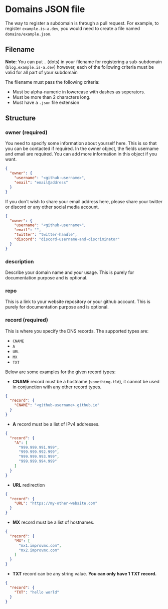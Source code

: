 # Domains JSON file
The way to register a subdomain is through a pull request. For example, to register `example.is-a.dev`, you would need to create a file named `domains/example.json`.

## Filename
**Note**: You can put `.` (dots) in your filename for registering a sub-subdomain (`blog.example.is-a.dev`) however, each of the following criteria must be valid for all part of your subdomain

The filename must pass the following criteria:

- Must be alpha-numeric in lowercase with dashes as seperators.
- Must be more than 2 characters long.
- Must have a `.json` file extension

## Structure

### owner (required)
You need to specify some information about yourself here. This is so that you can be contacted if required.
In the owner object, the fields username and email are required. You can add more information in this object if you want.
```json
{
  "owner": {
    "username": "<github-username>",
    "email": "email@address"
  }
}
```
If you don't wish to share your email address here, please share your twitter or discord or any other social media account.
```json
{
  "owner": {
    "username": "<github-username>",
    "email": "",
    "twitter": "twitter-handle",
    "discord": "discord-username-and-discriminator"
  }
}
```

### description
Describe your domain name and your usage. This is purely for documentation purpose and is optional.

### repo
This is a link to your website repository or your github account. This is purely for documentation purpose and is optional.

### record (required)
This is where you specify the DNS records.
The supported types are:

- `CNAME`
- `A`
- `URL`
- `MX`
- `TXT`

Below are some examples for the given record types:

- **CNAME** record must be a hostname (`something.tld`), it cannot be used in conjunction with any other record types.
```json
{
  "record": {
    "CNAME": "<github-username>.github.io"
  }
}
```
- **A** record must be a list of IPv4 addresses.
```json
{
  "record": {
    "A": [
      "999.999.991.999",
      "999.999.992.999",
      "999.999.993.999",
      "999.999.994.999"
    ]
  }
}
```
- **URL** redirection
```json
{
  "record": {
    "URL": "https://my-other-website.com"
  }
}
```
- **MX** record must be a list of hostnames.
```json
{
  "record": {
    "MX": [
      "mx1.improvmx.com",
      "mx2.improvmx.com"
    ]
  }
}
```
- **TXT** record can be any string value. **You can only have 1 TXT record.**
```json
{
  "record": {
    "TXT": "hello world"
  }
}
```